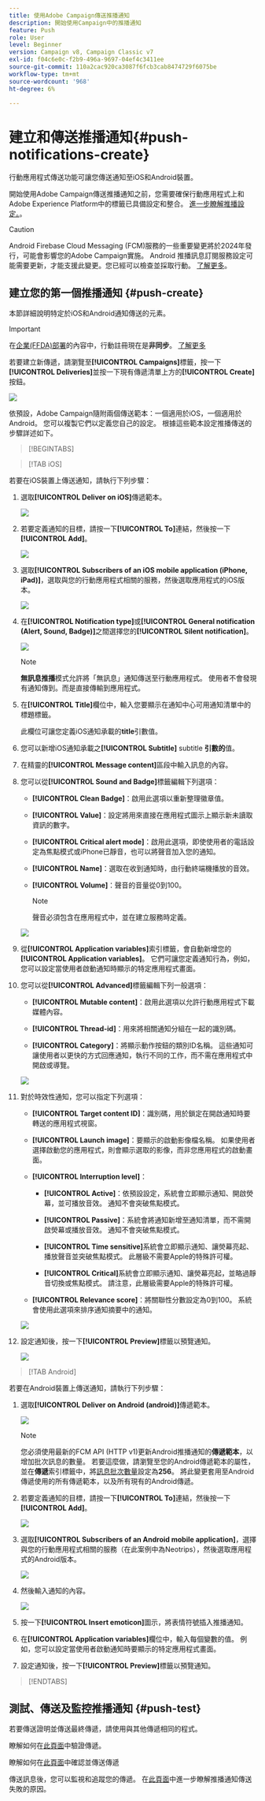 ```yaml
---
title: 使用Adobe Campaign傳送推播通知
description: 開始使用Campaign中的推播通知
feature: Push
role: User
level: Beginner
version: Campaign v8, Campaign Classic v7
exl-id: f04c6e0c-f2b9-496a-9697-04ef4c3411ee
source-git-commit: 110a2cac920ca3087f6fcb3cab8474729f6075be
workflow-type: tm+mt
source-wordcount: '968'
ht-degree: 6%

---
```


# 建立和傳送推播通知{#push-notifications-create}

行動應用程式傳送功能可讓您傳送通知至iOS和Android裝置。

開始使用Adobe Campaign傳送推播通知之前，您需要確保行動應用程式上和Adobe Experience Platform中的標籤已具備設定和整合。 [進一步瞭解推播設定。](push-settings.md)。

>[!CAUTION]
>
>Android Firebase Cloud Messaging (FCM)服務的一些重要變更將於2024年發行，可能會影響您的Adobe Campaign實施。 Android 推播訊息訂閱服務設定可能需要更新，才能支援此變更。您已經可以檢查並採取行動。 [了解更多](../../technotes/upgrades/push-technote.md)。

## 建立您的第一個推播通知 {#push-create}

本節詳細說明特定於iOS和Android通知傳送的元素。

>[!IMPORTANT]
>
>在[企業(FFDA)部署](../architecture/enterprise-deployment.md)的內容中，行動註冊現在是&#x200B;**非同步**。 [了解更多](../architecture/staging.md)


若要建立新傳遞，請瀏覽至&#x200B;**[!UICONTROL Campaigns]**&#x200B;標籤，按一下&#x200B;**[!UICONTROL Deliveries]**&#x200B;並按一下現有傳遞清單上方的&#x200B;**[!UICONTROL Create]**&#x200B;按鈕。

![](assets/delivery_step_1.png)


依預設，Adobe Campaign隨附兩個傳送範本：一個適用於iOS，一個適用於Android。 您可以複製它們以定義您自己的設定。 根據這些範本設定推播傳送的步驟詳述如下。

>[!BEGINTABS]

>[!TAB iOS]

若要在iOS裝置上傳送通知，請執行下列步驟：

1. 選取&#x200B;**[!UICONTROL Deliver on iOS]**&#x200B;傳遞範本。

   ![](assets/push_ios_1.png)

1. 若要定義通知的目標，請按一下&#x200B;**[!UICONTROL To]**&#x200B;連結，然後按一下&#x200B;**[!UICONTROL Add]**。

   ![](assets/push_ios_2.png)

1. 選取&#x200B;**[!UICONTROL Subscribers of an iOS mobile application (iPhone, iPad)]**，選取與您的行動應用程式相關的服務，然後選取應用程式的iOS版本。

   ![](assets/push_ios_3.png)

1. 在&#x200B;**[!UICONTROL Notification type]**&#x200B;或&#x200B;**[!UICONTROL General notification (Alert, Sound, Badge)]**&#x200B;之間選擇您的&#x200B;**[!UICONTROL Silent notification]**。

   ![](assets/push_ios_4.png)

   >[!NOTE]
   >
   >**無訊息推播**&#x200B;模式允許將「無訊息」通知傳送至行動應用程式。 使用者不會發現有通知傳到。而是直接傳輸到應用程式。

1. 在&#x200B;**[!UICONTROL Title]**&#x200B;欄位中，輸入您要顯示在通知中心可用通知清單中的標題標籤。

   此欄位可讓您定義iOS通知承載的&#x200B;**title**&#x200B;引數值。

1. 您可以新增iOS通知承載之&#x200B;**[!UICONTROL Subtitle]** subtitle **引數的**&#x200B;值。

1. 在精靈的&#x200B;**[!UICONTROL Message content]**&#x200B;區段中輸入訊息的內容。

1. 您可以從&#x200B;**[!UICONTROL Sound and Badge]**&#x200B;標籤編輯下列選項：

   * **[!UICONTROL Clean Badge]**：啟用此選項以重新整理徽章值。

   * **[!UICONTROL Value]**：設定將用來直接在應用程式圖示上顯示新未讀取資訊的數字。

   * **[!UICONTROL Critical alert mode]**：啟用此選項，即使使用者的電話設定為焦點模式或iPhone已靜音，也可以將聲音加入您的通知。

   * **[!UICONTROL Name]**：選取在收到通知時，由行動終端機播放的音效。

   * **[!UICONTROL Volume]**：聲音的音量從0到100。

     >[!NOTE]
     > 
     >聲音必須包含在應用程式中，並在建立服務時定義。
     >

   ![](assets/push_ios_5.png)

1. 從&#x200B;**[!UICONTROL Application variables]**&#x200B;索引標籤，會自動新增您的&#x200B;**[!UICONTROL Application variables]**。 它們可讓您定義通知行為，例如，您可以設定當使用者啟動通知時顯示的特定應用程式畫面。

1. 您可以從&#x200B;**[!UICONTROL Advanced]**&#x200B;標籤編輯下列一般選項：

   * **[!UICONTROL Mutable content]**：啟用此選項以允許行動應用程式下載媒體內容。

   * **[!UICONTROL Thread-id]**：用來將相關通知分組在一起的識別碼。

   * **[!UICONTROL Category]**：將顯示動作按鈕的類別ID名稱。 這些通知可讓使用者以更快的方式回應通知，執行不同的工作，而不需在應用程式中開啟或導覽。

   ![](assets/push_ios_6.png)

1. 對於時效性通知，您可以指定下列選項：

   * **[!UICONTROL Target content ID]**：識別碼，用於鎖定在開啟通知時要轉送的應用程式視窗。

   * **[!UICONTROL Launch image]**：要顯示的啟動影像檔名稱。 如果使用者選擇啟動您的應用程式，則會顯示選取的影像，而非您應用程式的啟動畫面。

   * **[!UICONTROL Interruption level]**：

      * **[!UICONTROL Active]**：依預設設定，系統會立即顯示通知、開啟熒幕，並可播放音效。 通知不會突破焦點模式。

      * **[!UICONTROL Passive]**：系統會將通知新增至通知清單，而不需開啟熒幕或播放音效。 通知不會突破焦點模式。

      * **[!UICONTROL Time sensitive]**&#x200B;系統會立即顯示通知、讓熒幕亮起、播放聲音並突破焦點模式。 此層級不需要Apple的特殊許可權。

      * **[!UICONTROL Critical]**&#x200B;系統會立即顯示通知、讓熒幕亮起，並略過靜音切換或焦點模式。 請注意，此層級需要Apple的特殊許可權。

   * **[!UICONTROL Relevance score]**：將關聯性分數設定為0到100。 系統會使用此選項來排序通知摘要中的通知。

   ![](assets/push_ios_7.png)

1. 設定通知後，按一下&#x200B;**[!UICONTROL Preview]**&#x200B;標籤以預覽通知。

   ![](assets/push-ios-preview.png)


>[!TAB Android]

若要在Android裝置上傳送通知，請執行下列步驟：

1. 選取&#x200B;**[!UICONTROL Deliver on Android (android)]**&#x200B;傳遞範本。

   ![](assets/push-template-android.png)

   >[!NOTE]
   > 
   >您必須使用最新的FCM API (HTTP v1)更新Android推播通知的&#x200B;**傳遞範本**，以增加批次訊息的數量。 若要這麼做，請瀏覽至您的Android傳遞範本的屬性，並在&#x200B;**傳遞**&#x200B;索引標籤中，將[訊息批次數量](../../v8/send/configure-and-send.md#delivery-batch-quantity)設定為&#x200B;**256**。 將此變更套用至Android傳遞使用的所有傳遞範本，以及所有現有的Android傳遞。


1. 若要定義通知的目標，請按一下&#x200B;**[!UICONTROL To]**&#x200B;連結，然後按一下&#x200B;**[!UICONTROL Add]**。

   ![](assets/push-android-select-target.png)

1. 選取&#x200B;**[!UICONTROL Subscribers of an Android mobile application]**，選擇與您的行動應用程式相關的服務（在此案例中為Neotrips），然後選取應用程式的Android版本。

   ![](assets/push-android-subscribers.png)

1. 然後輸入通知的內容。

   ![](assets/push-android-content.png)

1. 按一下&#x200B;**[!UICONTROL Insert emoticon]**&#x200B;圖示，將表情符號插入推播通知。

1. 在&#x200B;**[!UICONTROL Application variables]**&#x200B;欄位中，輸入每個變數的值。 例如，您可以設定當使用者啟動通知時要顯示的特定應用程式畫面。

1. 設定通知後，按一下&#x200B;**[!UICONTROL Preview]**&#x200B;標籤以預覽通知。

   <!--![](assets/push-android-preview.png)-->

>[!ENDTABS]


## 測試、傳送及監控推播通知 {#push-test}

若要傳送證明並傳送最終傳遞，請使用與其他傳遞相同的程式。

瞭解如何在[此頁面](preview-and-proof.md)中驗證傳遞。

瞭解如何在[此頁面](send.md)中確認並傳送傳遞

傳送訊息後，您可以監視和追蹤您的傳遞。 在[此頁面](delivery-failures.md#push-error-types)中進一步瞭解推播通知傳送失敗的原因。

